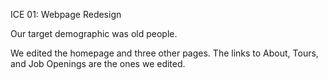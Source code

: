 ICE 01: Webpage Redesign

Our target demographic was old people.

We edited the homepage and three other pages. The links to About, Tours, and Job Openings are the ones we edited.
